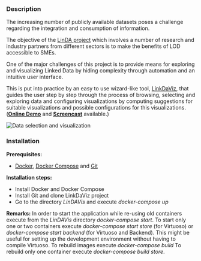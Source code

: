 ### Description

The increasing number of publicly available datasets poses a challenge regarding the integration and consumption of information.

The objective of the [LinDA project](http://linda-project.eu/) which involves a number of research and industry partners from different sectors is to make the benefits of LOD accessible to SMEs.

One of the major challenges of this project is to provide means for exploring and visualizing Linked Data by hiding complexity through automation and an intuitive user interface.

This is put into practice by an easy to use wizard-like tool, [LinkDaViz](http://eis.iai.uni-bonn.de/Projects/LinkDaViz/), that guides the user step by step through the process of browsing, selecting and exploring data and configuring visualizations by computing suggestions for suitable visualizations and possible configurations for this visualizations. ([**Online Demo**](http://ec2-54-200-237-129.us-west-2.compute.amazonaws.com:4200) and [**Screencast**]() available.)

![Data selection and visualization](https://www.dropbox.com/s/lofec1mnfbpent7/Visualization-Workflow-UI-res2.jpg?dl=1 "Data selection and visualization")




### Installation

**Prerequisites:**
- [Docker](http://docs.docker.com/installation/), [Docker Compose](http://docs.docker.com/installation/) and [Git](http://git-scm.com/) 

**Installation steps:**
- Install Docker and Docker Compose
- Install Git and clone LinkDaViz project 
- Go to the directory _LinDAVis_ and execute _docker-compose_ _up_

**Remarks:**
In order to start the application while re-using old containers execute from the _LinDAVis_ directory _docker-compose_ _start_. To start only one or two containers execute _docker-compose_ _start_ _store_ (for Virtuoso) or _docker-compose_ _start_ _backend_ (for Virtuoso and Backend). This might be useful for setting up the development environment without having to compile Virtuoso. To rebuild images execute _docker-compose_ _build_
To rebuild only one container execute _docker-compose_ _build_ _store_.
